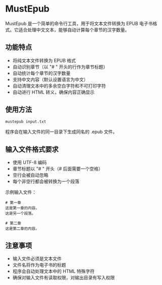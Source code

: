 # MustEpub

MustEpub 是一个简单的命令行工具，用于将文本文件转换为 EPUB 电子书格式。它适合处理中文文本，能够自动计算每个章节的汉字数量。

## 功能特点

- 将纯文本文件转换为 EPUB 格式
- 自动识别章节（以 "# " 开头的行作为章节标题）
- 自动统计每个章节的汉字数量
- 支持中文内容（默认设置语言为中文）
- 自动清理文本中的多余空白字符和不可打印字符
- 自动进行 HTML 转义，确保内容正确显示

## 使用方法

```bash
mustepub input.txt
```

程序会在输入文件的同一目录下生成同名的 .epub 文件。

## 输入文件格式要求

- 使用 UTF-8 编码
- 章节标题以 "# " 开头（# 后面需要一个空格）
- 空行会被自动忽略
- 每个非空行都会被转换为一个段落

示例输入文件：

```
# 第一章
这是第一章的内容。
这是另一个段落。

# 第二章
这是第二章的内容。
```

## 注意事项

- 输入文件必须是文本文件
- 文件名将作为电子书的标题
- 程序会自动处理文本中的 HTML 特殊字符
- 确保对输入文件有读取权限，对输出目录有写入权限
